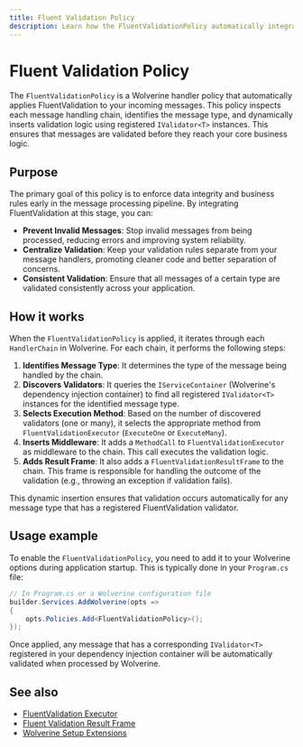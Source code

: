 ```yaml
---
title: Fluent Validation Policy
description: Learn how the FluentValidationPolicy automatically integrates FluentValidation into your Wolverine message handling pipelines.
---
```


# Fluent Validation Policy

The `FluentValidationPolicy` is a Wolverine handler policy that automatically applies FluentValidation to your incoming messages. This policy inspects each message handling chain, identifies the message type, and dynamically inserts validation logic using registered `IValidator<T>` instances. This ensures that messages are validated before they reach your core business logic.

## Purpose

The primary goal of this policy is to enforce data integrity and business rules early in the message processing pipeline. By integrating FluentValidation at this stage, you can:

-   **Prevent Invalid Messages**: Stop invalid messages from being processed, reducing errors and improving system reliability.
-   **Centralize Validation**: Keep your validation rules separate from your message handlers, promoting cleaner code and better separation of concerns.
-   **Consistent Validation**: Ensure that all messages of a certain type are validated consistently across your application.

## How it works

When the `FluentValidationPolicy` is applied, it iterates through each `HandlerChain` in Wolverine. For each chain, it performs the following steps:

1.  **Identifies Message Type**: It determines the type of the message being handled by the chain.
2.  **Discovers Validators**: It queries the `IServiceContainer` (Wolverine's dependency injection container) to find all registered `IValidator<T>` instances for the identified message type.
3.  **Selects Execution Method**: Based on the number of discovered validators (one or many), it selects the appropriate method from `FluentValidationExecutor` (`ExecuteOne` or `ExecuteMany`).
4.  **Inserts Middleware**: It adds a `MethodCall` to `FluentValidationExecutor` as middleware to the chain. This call executes the validation logic.
5.  **Adds Result Frame**: It also adds a `FluentValidationResultFrame` to the chain. This frame is responsible for handling the outcome of the validation (e.g., throwing an exception if validation fails).

This dynamic insertion ensures that validation occurs automatically for any message type that has a registered FluentValidation validator.

## Usage example

To enable the `FluentValidationPolicy`, you need to add it to your Wolverine options during application startup. This is typically done in your `Program.cs` file:

```csharp
// In Program.cs or a Wolverine configuration file
builder.Services.AddWolverine(opts =>
{
    opts.Policies.Add<FluentValidationPolicy>();
});
```

Once applied, any message that has a corresponding `IValidator<T>` registered in your dependency injection container will be automatically validated when processed by Wolverine.

## See also

- [FluentValidation Executor](./fluent-validation-executor.md)
- [Fluent Validation Result Frame](./fluent-validation-result-frame.md)
- [Wolverine Setup Extensions](../wolverine-setup.md)
